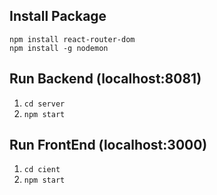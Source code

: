 ## Install Package
`npm install react-router-dom`\
`npm install -g nodemon`

## Run Backend (localhost:8081)
1. `cd server`
2. `npm start`

## Run FrontEnd (localhost:3000)
1. `cd cient`
2. `npm start`


